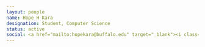 ```yaml
---
layout: people
name: Hope H Kara
designation: Student, Computer Science
status: active
social: <a href="mailto:hopekara@buffalo.edu" target="_blank"><i class="icofont-email"></i></a>
---
```


